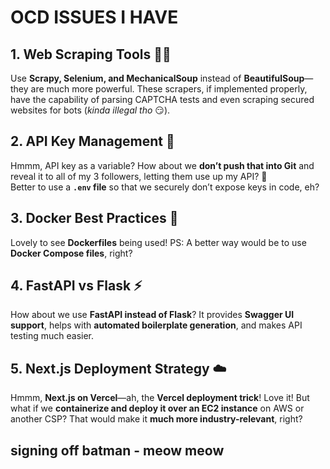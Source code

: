 # OCD ISSUES I HAVE 

## 1. Web Scraping Tools 🕵️‍♂️  
Use **Scrapy, Selenium, and MechanicalSoup** instead of **BeautifulSoup**—they are much more powerful. These scrapers, if implemented properly, have the capability of parsing CAPTCHA tests and even scraping secured websites for bots (*kinda illegal tho* 😏).  

## 2. API Key Management 🔑  
Hmmm, API key as a variable? How about we **don’t push that into Git** and reveal it to all of my 3 followers, letting them use up my API? 🙂  
Better to use a **`.env` file** so that we securely don’t expose keys in code, eh?  

## 3. Docker Best Practices 🐳  
Lovely to see **Dockerfiles** being used! PS: A better way would be to use **Docker Compose files**, right?  

## 4. FastAPI vs Flask ⚡  
How about we use **FastAPI instead of Flask**? It provides **Swagger UI support**, helps with **automated boilerplate generation**, and makes API testing much easier.  

## 5. Next.js Deployment Strategy ☁️  
Hmmm, **Next.js on Vercel**—ah, the **Vercel deployment trick**! Love it! But what if we **containerize and deploy it over an EC2 instance** on AWS or another CSP? That would make it **much more industry-relevant**, right?  


signing off batman - meow meow
---

 
